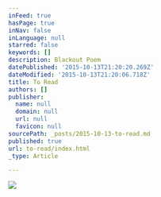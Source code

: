 ```yaml
---
inFeed: true
hasPage: true
inNav: false
inLanguage: null
starred: false
keywords: []
description: Blackout Poem
datePublished: '2015-10-13T21:20:20.269Z'
dateModified: '2015-10-13T21:20:06.718Z'
title: To Read
authors: []
publisher:
  name: null
  domain: null
  url: null
  favicon: null
sourcePath: _posts/2015-10-13-to-read.md
published: true
url: to-read/index.html
_type: Article

---
```

![](https://the-grid-user-content.s3-us-west-2.amazonaws.com/e5755ccb-064b-4518-b1bc-5e6e64808a4a.jpg)